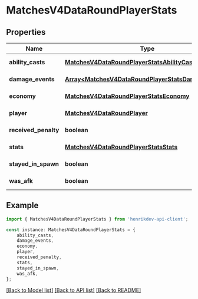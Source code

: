 # MatchesV4DataRoundPlayerStats


## Properties

Name | Type | Description | Notes
------------ | ------------- | ------------- | -------------
**ability_casts** | [**MatchesV4DataRoundPlayerStatsAbilityCasts**](MatchesV4DataRoundPlayerStatsAbilityCasts.md) |  | [default to undefined]
**damage_events** | [**Array&lt;MatchesV4DataRoundPlayerStatsDamageEvents&gt;**](MatchesV4DataRoundPlayerStatsDamageEvents.md) |  | [default to undefined]
**economy** | [**MatchesV4DataRoundPlayerStatsEconomy**](MatchesV4DataRoundPlayerStatsEconomy.md) |  | [default to undefined]
**player** | [**MatchesV4DataRoundPlayer**](MatchesV4DataRoundPlayer.md) |  | [default to undefined]
**received_penalty** | **boolean** |  | [default to undefined]
**stats** | [**MatchesV4DataRoundPlayerStatsStats**](MatchesV4DataRoundPlayerStatsStats.md) |  | [default to undefined]
**stayed_in_spawn** | **boolean** |  | [default to undefined]
**was_afk** | **boolean** |  | [default to undefined]

## Example

```typescript
import { MatchesV4DataRoundPlayerStats } from 'henrikdev-api-client';

const instance: MatchesV4DataRoundPlayerStats = {
    ability_casts,
    damage_events,
    economy,
    player,
    received_penalty,
    stats,
    stayed_in_spawn,
    was_afk,
};
```

[[Back to Model list]](../README.md#documentation-for-models) [[Back to API list]](../README.md#documentation-for-api-endpoints) [[Back to README]](../README.md)
